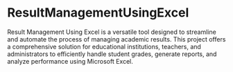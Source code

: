 # ResultManagementUsingExcel
Result Management Using Excel is a versatile tool designed to streamline and automate the process of managing academic results. This project offers a comprehensive solution for educational institutions, teachers, and administrators to efficiently handle student grades, generate reports, and analyze performance using Microsoft Excel.
